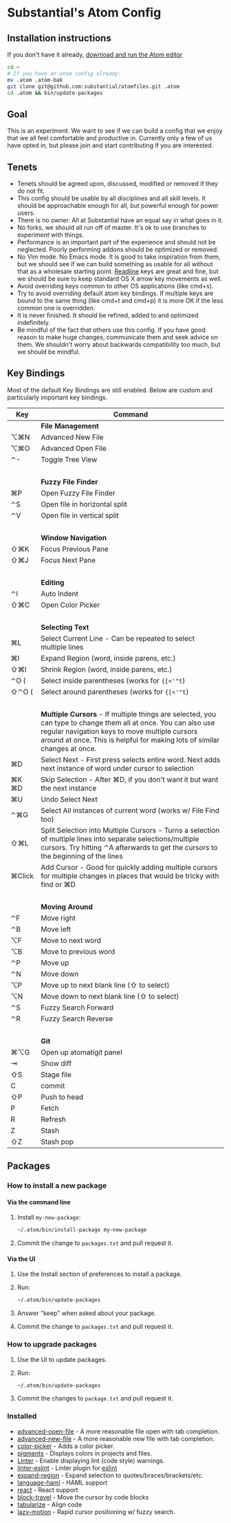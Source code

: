 # Substantial's Atom Config

## Installation instructions

If you don't have it already, [download and run the Atom editor](https://atom.io/)


```bash
cd ~
# If you have an atom config already:
mv .atom .atom-bak
git clone git@github.com:substantial/atomfiles.git .atom
cd .atom && bin/update-packages
```

## Goal

This is an experiment. We want to see if we can build a config that we enjoy that we all feel comfortable and productive in. Currently only a few of us have opted in, but please join and start contributing if you are interested.

## Tenets

* Tenets should be agreed upon, discussed, modified or removed if they do not fit.
* This config should be usable by all disciplines and all skill levels. It should be approachable enough for all, but powerful enough for power users.
* There is no owner. All at Substantial have an equal say in what goes in it.
* No forks, we should all run off of master. It's ok to use branches to experiment with things.
* Performance is an important part of the experience and should not be neglected. Poorly performing addons should be optimized or removed.
* No Vim mode. No Emacs mode. It is good to take inspiration from them, but we should see if we can build something as usable for all without that as a wholesale starting point. [Readline](http://www.catonmat.net/download/readline-emacs-editing-mode-cheat-sheet.pdf) keys are great and fine, but we should be sure to keep standard OS X arrow key movements as well.
* Avoid overriding keys common to other OS applications (like cmd+s).
* Try to avoid overriding default atom key bindings. If multiple keys are bound
  to the same thing (like cmd+t and cmd+p) it is more OK if the less common one
  is overridden.
* It is never finished. It should be refined, added to  and optimized indefinitely.
* Be mindful of the fact that others use this config. If you have good reason to make huge changes, communicate them and seek advice on them. We shouldn't worry about backwards compatibility too much, but we should be mindful.

## Key Bindings

Most of the default Key Bindings are still enabled. Below are custom and particularly important key bindings.

Key                 | Command
---                 | ---
                    | **File Management**
&#x2325;&#x2318;N   | Advanced New File
&#x2325;&#x2318;O   | Advanced Open File
&#x2303;-           | Toggle Tree View
&nbsp;              |
                    | **Fuzzy File Finder**
&#x2318;P           | Open Fuzzy File Finder
&#x2303;S           | Open file in horizontal split
&#x2303;V           | Open file in vertical split
&nbsp;              |
                    | **Window Navigation**
&#x21E7;&#x2318;K   | Focus Previous Pane
&#x21E7;&#x2318;J   | Focus Next Pane
&nbsp;              |
                    | **Editing**
&#x2303;I           | Auto Indent
&#x21E7;&#x2318;C   | Open Color Picker
&nbsp;              |
                    | **Selecting Text**
&#x2318;L           | Select Current Line - Can be repeated to select multiple lines
&#x2318;I           | Expand Region (word, inside parens, etc.)
&#x21E7;&#x2318;I   | Shrink Region (word, inside parens, etc.)
&#x2303;O (         | Select inside parentheses (works for `{[<'"t`)
&#x21E7;&#x2303;O ( | Select around parentheses (works for `{[<'"t`)
&nbsp;              |
                    | **Multiple Cursors** - If multiple things are selected, you can type to change them all at once. You can also use regular navigation keys to move multiple cursors around at once. This is helpful for making lots of similar changes at once.
&#x2318;D           | Select Next - First press selects entire word. Next adds next instance of word under cursor to selection
&#x2318;K &#x2318;D | Skip Selection - After &#x2318;D, if you don't want it but want the next instance
&#x2318;U           | Undo Select Next
&#x2303;&#x2318;G   | Select All instances of current word (works w/ File Find too)
&#x21E7;&#x2318;L   | Split Selection into Multiple Cursors - Turns a selection of multiple lines into separate selections/multiple cursors. Try hitting &#x2303;A afterwards to get the cursors to the beginning of the lines
&#x2318;Click       | Add Cursor - Good for quickly adding multiple cursors for multiple changes in places that would be tricky with find or &#x2318;D 
&nbsp;              |
                    | **Moving Around**
&#x2303;F           | Move right
&#x2303;B           | Move left
&#x2325;F           | Move to next word
&#x2325;B           | Move to previous word
&#x2303;P           | Move up
&#x2303;N           | Move down
&#x2325;P           | Move up to next blank line (&#x21E7; to select)
&#x2325;N           | Move down to next blank line (&#x21E7; to select)
&#x2303;S           | Fuzzy Search Forward
&#x2303;R           | Fuzzy Search Reverse
&nbsp;              |
                    | **Git**
&#x2318;&#x2325;G   | Open up atomatigit panel
&#x21E5;            | Show diff
&#x21E7;S           | Stage file
C                   | commit
&#x21E7;P           | Push to head
P                   | Fetch
R                   | Refresh
Z                   | Stash
&#x21E7;Z           | Stash pop

<!--
&#x21E7; shift
&#x2325; opt
&#x2318; cmd
&#x2303; ctrl
&#x21E5; tab
-->

## Packages

### How to install a new package

#### Via the command line

1. Install `my-new-package`:

   ```bash
   ~/.atom/bin/install-package my-new-package
   ```
2. Commit the change to `packages.txt` and pull request it.

#### Via the UI

1. Use the Install section of preferences to install a package.
2. Run:

    ```bash
    ~/.atom/bin/update-packages
    ```
3. Answer "keep" when asked about your package.
4. Commit the change to `packages.txt` and pull request it.

### How to upgrade packages

1. Use the UI to update packages.
2. Run:

    ```bash
    ~/.atom/bin/update-packages
    ```
3. Commit the changes to `package.txt` and pull request it.

### Installed

* [advanced-open-file](https://atom.io/packages/advanced-open-file) - A more
  reasonable file open with tab completion.
* [advanced-new-file](https://atom.io/packages/advanced-new-file) - A more
  reasonable new file with tab completion.
* [color-picker](https://atom.io/packages/color-picker) - Adds a color picker.
* [pigments](https://atom.io/packages/pigments) - Displays colors in projects
  and files.
* [Linter](https://atom.io/packages/linter) - Enable displaying lint (code
  style) warnings.
* [linter-eslint](https://atom.io/packages/linter-eslint) - Linter plugin for
  [eslint](https://atom.io/packages/linter-eslint)
* [expand-region](https://atom.io/packages/expand-region) - Expand selection to
  quotes/braces/brackets/etc.
* [language-haml](https://atom.io/packages/language-haml) - HAML support
* [react](https://atom.io/packages/react) - React support
* [block-travel](https://atom.io/packages/block-travel) - Move the cursor by code blocks
* [tabularize](https://atom.io/packages/tabularize) - Align code
* [lazy-motion](https://atom.io/packages/lazy-motion) - Rapid cursor
  positioning w/ fuzzy search.
